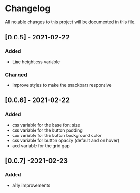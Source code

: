 # Changelog
All notable changes to this project will be documented in this file.

## [0.0.5] - 2021-02-22
### Added
- Line height css variable

### Changed
- Improve styles to make the snackbars responsive

## [0.0.6] - 2021-02-22
### Added
- css variable for the base font size
- css variable for the button padding
- css variable for the button background color
- css variable for button opacity (default and on hover)
- add variable for the grid gap

## [0.0.7] -2021-02-23
### Added
- a11y improvements
